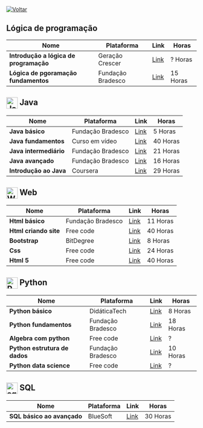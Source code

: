 [![Voltar](https://img.shields.io/badge/Voltar-black?style=for-the-badge&logo=home)](https://github.com/Taylon-00/Cursos-Gratuitos/blob/main/README.md)



<h2>
  Lógica de programação
</h2>

| **Nome** | **Plataforma** | **Link** | **Horas** |
| --- | --- | --- | --- | 
| **Introdução a lógica de programação** | Geração Crescer | [Link](https://cursos.geracaocrescer.org.br/acesso/?_gl=1*mtq5y8*_ga*MjEwMDIzOTA1NS4xNjkxMTQ4MzIw*_ga_LDVM7V2ZPE*MTY5MTE1MDg5MS4yLjAuMTY5MTE1MDg5MS4wLjAuMA..*_ga_ZLXYWEC0TE*MTY5MTE1MDg5MS4yLjAuMTY5MTE1MDg5MS4wLjAuMA..&_ga=2.23555838.510224580.1691148320-2100239055.1691148320) | ? Horas |
| **Lógica de pgoramação fundamentos** | Fundação Bradesco | [Link](https://www.ev.org.br/cursos/fundamentos-de-logica-de-programacao) | 15 Horas |

<h2>
  <img src="https://github.com/MarcusTechs/Free-way/assets/138902771/1404a76e-d743-4fa5-89ce-6372ed3912ac" alt="Java" width="30px" style="vertical-align: middle;"> Java
</h2>

| **Nome** | **Plataforma** | **Link** | **Horas** |
| --- | --- | --- | --- |
| **Java básico** | Fundação Bradesco | [Link](https://www.ev.org.br/cursos/linguagem-de-programacao-java-basico) | 5 Horas |
| **Java fundamentos** | Curso em vídeo | [Link](https://www.cursoemvideo.com/curso/java-basico/) | 40 Horas |
| **Java intermediário** | Fundação Bradesco | [Link](https://www.ev.org.br/trilhas-de-conhecimento/linguagem-de-programacao-java) | 21 Horas |
| **Java avançado** | Fundação Bradesco | [Link](https://www.ev.org.br/cursos/linguagem-de-programacao-java-avancado) | 16 Horas |
| **Introdução ao Java** | Coursera | [Link](https://www.coursera.org/learn/introduccion-java) | 29 Horas |

<h2>
  <img src="https://github.com/MarcusTechs/Free-way/assets/138902771/b5e00395-0db4-46f6-aaba-c8868ca0ef74" alt="Web" width="30px" style="vertical-align: middle;"> Web
</h2>

| **Nome** | **Plataforma** | **Link** | **Horas** |
| --- | --- | --- | --- |
| **Html básico** | Fundação Bradesco | [Link](https://www.ev.org.br/cursos/html-basico) | 11 Horas |
| **Html criando site** | Free code | [Link](https://www.freecodecamp.org/learn/2022/responsive-web-design/) | 40 Horas |
| **Bootstrap** | BitDegree | [Link](https://www.bitdegree.org/courses/learning-paths/web-developer) | 8 Horas |
| **Css** | Free code | [Link](https://www.freecodecamp.org/learn/2022/responsive-web-design/) | 24 Horas |
| **Html 5** | Free code | [Link](https://www.freecodecamp.org/learn/2022/responsive-web-design/) | 40 Horas |

<h2>
  <img src="https://github.com/MarcusTechs/Free-way/assets/138902771/503fd852-0447-41d6-b3df-e3fabb6a194f" alt="PYTHON" width="30px" style="vertical-align: middle;"> Python
</h2>

| **Nome** | **Plataforma** | **Link** | **Horas** |
| --- | --- | --- | --- |
| **Python básico** | DidáticaTech | [Link](https://didatica.tech/curso-de-python-online-para-iniciantes/) | 8 Horas |
| **Python fundamentos** | Fundação Bradesco | [Link](https://www.ev.org.br/cursos/linguagem-de-programacao-python-basico) | 18 Horas |
| **Algebra com python** | Free code | [Link](https://www.freecodecamp.org/learn/college-algebra-with-python/) | ? |
| **Python estrutura de dados** | Fundação Bradesco | [Link](https://www.ev.org.br/cursos/Desenvolvendo-um-Projeto-Completo-Python-com-Estruturas-de-Dados) | 10 Horas |
| **Python data science** | Free code | [Link](https://www.freecodecamp.org/learn/scientific-computing-with-python/) | ? |



<h2>
  <img src="https://github.com/MarcusTechs/Free-way/assets/138902771/2090d8a5-2f54-4fae-98fe-3388bc8ee620" alt="sql" width="30px" style="vertical-align: middle;"> SQL
</h2>

| **Nome** | **Plataforma** | **Link** | **Horas** |
| --- | --- | --- | --- |
| **SQL básico ao avançado** | BlueSoft | [Link](https://www.softblue.com.br/site/curso/id/3/CURSO+DE+SQL+COMPLETO+BASICO+AO+AVANCADO+ON+LINE+BD03+GRATIS) | 30 Horas |
